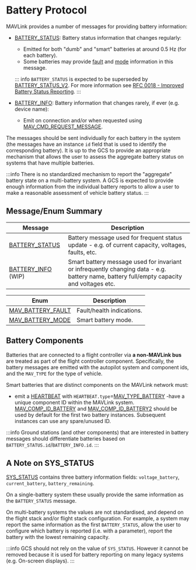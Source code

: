 # Battery Protocol

MAVLink provides a number of messages for providing battery information:

- [BATTERY_STATUS](#BATTERY_STATUS): Battery status information that changes regularly:

  - Emitted for both "dumb" and "smart" batteries at around 0.5 Hz (for each battery).
  - Some batteries may provide [fault](#MAV_BATTERY_FAULT) and [mode](#MAV_BATTERY_MODE) information in this message.

  ::: info
  `BATTERY_STATUS` is expected to be superseded by [BATTERY_STATUS_V2](../messages/development.html#BATTERY_STATUS_V2).
  For more information see [RFC 0018 - Improved Battery Status Reporting](https://github.com/mavlink/rfcs/pull/19).
  :::

- [BATTERY_INFO](#BATTERY_INFO): Battery information that changes rarely, if ever (e.g. device name):

  - Emit on connection and/or when requested using [MAV_CMD_REQUEST_MESSAGE](../messages/common.md#MAV_CMD_REQUEST_MESSAGE).

The messages should be sent individually for each battery in the system (the messages have an instance `id` field that is used to identify the corresponding battery).
It is up to the GCS to provide an appropriate mechanism that allows the user to assess the aggregate battery status on systems that have multiple batteries.

:::info
There is no standardized mechanism to report the "aggregate" battery state on a multi-battery system.
A GCS is expected to provide enough information from the individual battery reports to allow a user to make a reasonable assessment of vehicle battery status.
:::

## Message/Enum Summary

| Message                                                                                                                   | Description                                                                                                                                                                               |
| ------------------------------------------------------------------------------------------------------------------------- | ----------------------------------------------------------------------------------------------------------------------------------------------------------------------------------------- |
| <a id="BATTERY_STATUS"></a>[BATTERY_STATUS](../messages/common.md#BATTERY_STATUS)                    | Battery message used for frequent status update - e.g. of current capacity, voltages, faults, etc.                                        |
| <a id="BATTERY_INFO"></a>[BATTERY_INFO](../messages/common.md#BATTERY_INFO) (WIP) | Smart battery message used for invariant or infrequently changing data - e.g. battery name, battery full/empty capacity and voltages etc. |

| Enum                                                                                                                                 | Description                               |
| ------------------------------------------------------------------------------------------------------------------------------------ | ----------------------------------------- |
| <a id="MAV_BATTERY_FAULT"></a>[MAV_BATTERY_FAULT](../messages/common.md#MAV_BATTERY_FAULT) | Fault/health indications. |
| <a id="MAV_BATTERY_MODE"></a>[MAV_BATTERY_MODE](../messages/common.md#MAV_BATTERY_MODE)    | Smart battery mode.       |

## Battery Components

Batteries that are connected to a flight controller via **a non-MAVLink bus** are treated as part of the flight controller component.
Specifically, the battery messages are emitted with the autopilot system and component ids, and the `MAV_TYPE` for the type of vehicle.

Smart batteries that are distinct components on the MAVLink network must:

- emit a [HEARTBEAT](../messages/common.md#HEARTBEAT) with `HEARTBEAT.type`=[MAV_TYPE_BATTERY](../messages/common.md#MAV_TYPE_BATTERY)
  -have a unique component ID within the MAVLink system.
  [MAV_COMP_ID_BATTERY](../messages/common.md#MAV_COMP_ID_BATTERY) and [MAV_COMP_ID_BATTERY2](../messages/common.md#MAV_COMP_ID_BATTERY2) should be used by default for the first two battery instances.
  Subsequent instances can use any spare/unused ID.

:::info
Ground stations (and other components) that are interested in battery messages should differentiate batteries based on `BATTERY_STATUS.id`/`BATTERY_INFO.id`.
:::

## A Note on SYS_STATUS

[SYS_STATUS](../messages/common.md#SYS_STATUS) contains three battery information fields: `voltage_battery`, `current_battery`, `battery_remaining`.

On a single-battery system these usually provide the same information as the `BATTERY_STATUS` message.

On multi-battery systems the values are not standardised, and depend on the flight stack and/or flight stack configuration.
For example, a system may report the same information as the first `BATTERY_STATUS`, allow the user to configure which battery is reported (i.e. with a parameter), report the battery with the lowest remaining capacity.

:::info
GCS should not rely on the value of `SYS_STATUS`.
However it cannot be removed because it is used for battery reporting on many legacy systems (e.g. On-screen displays).
:::
